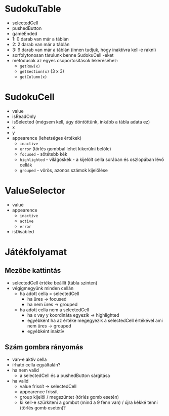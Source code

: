 # SudokuTable
- selectedCell
- pushedButton
- gameEnded
- 1: 0 darab van már a táblán
- 2: 2 darab van már a táblán
- 3: 9 darab van már a táblán (innen tudjuk, hogy inaktívra kell-e rakni)
- sorfolytonosan tárulunk benne SudokuCell -eket
- metódusok az egyes csoportosítások lekéréséhez:
    - `getRow(x)`
    - `getSection(x)` (3 x 3)
    - `getColumn(x)`

# SudokuCell

- value
- isReadOnly
- isSelected (mégsem kell, úgy döntöttünk, inkább a tábla adata ez)
- x
- y
- appearence  (lehetséges értékek)
    - `inactive`
    - `error` (törlés gombbal lehet kikerülni belőle)
    - `focused` - sötétebb kék
    - `highlighted` - világoskék - a kijelölt cella sorában és oszlopában lévő cellák
    - `grouped` - vörös, azonos számok kijelölése

# ValueSelector

- value
- appearence
    - `inactive`
    - `active`
    - `error`
- isDisabled

# Játékfolyamat

## Mezőbe kattintás

- selectedCell értéke beállít (tábla szinten)
- végigmegyünk minden cellán
    - ha adott cella = selectedCell
        - ha üres -> focused
        - ha nem üres -> grouped
    - ha adott cella nem a selectedCell
        - ha x vay y koordináta egyezik -> highlighted
        - egyébként ha az értéke megegyezik a selectedCell értékével ami nem üres -> grouped
        - egyébként inaktív

## Szám gombra rányomás

- van-e aktív cella
- írható cella egyáltalán?
- ha nem valid
    - a selectedCell és a pushedButton sárgítása
- ha valid
    - value frissít -> selectedCell
    - appearence frissít
    - group kijelöl / megszüntet (törlés gomb esetén)
    - ki kell-e szürkíteni a gombot (mind a 9 fenn van) / újra kékké tenni (törlés gomb esetén)?
